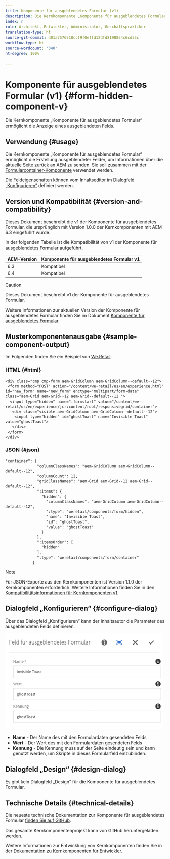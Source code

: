 ```yaml
---
title: Komponente für ausgeblendetes Formular (v1)
description: Die Kernkomponente „Komponente für ausgeblendetes Formular“ ermöglicht die Anzeige eines ausgeblendeten Felds.
index: n
role: Architekt, Entwickler, Administrator, Geschäftspraktiker
translation-type: ht
source-git-commit: d01a7576518ccf9f0effd12dfd8198854c6cd55c
workflow-type: ht
source-wordcount: '340'
ht-degree: 100%

---
```



# Komponente für ausgeblendetes Formular (v1) {#form-hidden-component-v}

Die Kernkomponente „Komponente für ausgeblendetes Formular“ ermöglicht die Anzeige eines ausgeblendeten Felds.

## Verwendung {#usage}

Die Kernkomponente „Komponente für ausgeblendetes Formular“ ermöglicht die Erstellung ausgeblendeter Felder, um Informationen über die aktuelle Seite zurück an AEM zu senden. Sie soll zusammen mit der [Formularcontainer-Komponente](form-container-v1.md) verwendet werden.

Die Feldeigenschaften können vom Inhaltseditor im [Dialogfeld „Konfigurieren“](#configure-dialog) definiert werden.

## Version und Kompatibilität {#version-and-compatibility}

Dieses Dokument beschreibt die v1 der Komponente für ausgeblendetes Formular, die ursprünglich mit Version 1.0.0 der Kernkomponenten mit AEM 6.3 eingeführt wurde.

In der folgenden Tabelle ist die Kompatibilität von v1 der Komponente für ausgeblendetes Formular aufgeführt.

| AEM-Version | Komponente für ausgeblendetes Formular v1 |
|--- |--- |
| 6.3 | Kompatibel |
| 6.4 | Kompatibel |

>[!CAUTION]
>
>Dieses Dokument beschreibt v1 der Komponente für ausgeblendetes Formular.
>
>Weitere Informationen zur aktuellen Version der Komponente für ausgeblendetes Formular finden Sie im Dokument [Komponente für ausgeblendetes Formular](/help/components/forms/form-hidden.md)

## Musterkomponentenausgabe {#sample-component-output}

Im Folgenden finden Sie ein Beispiel von [We.Retail](https://helpx.adobe.com/de/experience-manager/6-4/sites/developing/using/we-retail.html).

### HTML {#html}

```
<div class="cmp cmp-form aem-GridColumn aem-GridColumn--default--12">
 <form method="POST" action="/content/we-retail/us/en/experience.html" id="new_form" name="new_form" enctype="multipart/form-data" class="aem-Grid aem-Grid--12 aem-Grid--default--12 ">
  <input type="hidden" name=":formstart" value="/content/we-retail/us/en/experience/jcr:content/root/responsivegrid/container">
   <div class="visible aem-GridColumn aem-GridColumn--default--12">
    <input type="hidden" id="ghostToast" name="Invisible Toast" value="ghostToast">
   </div>
 </form>
</div>
```

### JSON {#json}

```
"container": {
              "columnClassNames": "aem-GridColumn aem-GridColumn--default--12",
              "columnCount": 12,
              "gridClassNames": "aem-Grid aem-Grid--12 aem-Grid--default--12",
              ":items": {
                "hidden": {
                  "columnClassNames": "aem-GridColumn aem-GridColumn--default--12",
                  ":type": "weretail/components/form/hidden",
                  "name": "Invisible Toast",
                  "id": "ghostToast",
                  "value": "ghostToast"
                }
              },
              ":itemsOrder": [
                "hidden"
              ],
              ":type": "weretail/components/form/container"
            }
```

>[!NOTE]
>
>Für JSON-Exporte aus den Kernkomponenten ist Version 1.1.0 der Kernkomponenten erforderlich. Weitere Informationen finden Sie in den [Kompatibilitätsinformationen für Kernkomponenten v1](/help/versions.md#release-history-and-compatibility).

## Dialogfeld „Konfigurieren“ {#configure-dialog}

Über das Dialogfeld „Konfigurieren“ kann der Inhaltsautor die Parameter des ausgeblendeten Felds definieren.

![](/help/assets/chlimage_1-26.png)

* **Name** - Der Name des mit den Formulardaten gesendeten Felds
* **Wert** - Der Wert des mit den Formulardaten gesendeten Felds
* **Kennung** - Die Kennung muss auf der Seite eindeutig sein und kann genutzt werden, um Skripte in dieses Formularfeld einzubinden.

## Dialogfeld „Design“ {#design-dialog}

Es gibt kein Dialogfeld „Design“ für die Komponente für ausgeblendetes Formular.

## Technische Details {#technical-details}

Die neueste technische Dokumentation zur Komponente für ausgeblendetes Formular [finden Sie auf GitHub](https://github.com/adobe/aem-core-wcm-components/tree/master/content/src/content/jcr_root/apps/core/wcm/components/form/hidden/v1/hidden).

Das gesamte Kernkomponentenprojekt kann von GitHub heruntergeladen werden.

Weitere Informationen zur Entwicklung von Kernkomponenten finden Sie in der [Dokumentation zu Kernkomponenten für Entwickler](/help/developing/overview.md).
